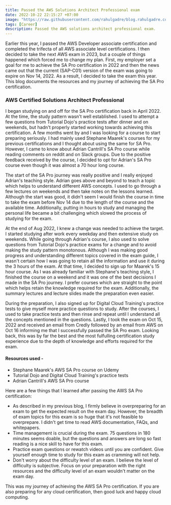 ```yaml
---
title: Passed the AWS Solutions Architect Professional exam
date: 2022-10-22 22:15:27 +07:00
image: "https://raw.githubusercontent.com/rahulgadre/blog.rahulgadre.com/main/images/sa-pro.png"
tags: [Career]
description: Passed the AWS solutions architect professional exam.
---
```


Earlier this year, I passed the AWS Developer associate certification and completed the trifecta of all AWS associate level certifications. I then decided to take the next AWS exam in 2023, but a couple of things happened which forced me to change my plan. First, my employer set a goal for me to achieve the SA Pro certification in 2022 and then the news came out that the current (SAP-C01) version of the exam was going to expire on Nov 14, 2022. As a result, I decided to take the exam this year. This blog documents the resources and my journey of achieving the SA Pro certification.   

### AWS Certified Solutions Architect Professional

I began studying on and off for the SA Pro certification back in April 2022. At the time, the study pattern wasn't well established. I used to attempt a few questions from Tutorial Dojo's practice tests after dinner and on weekends, but hadn't properly started working towards achieving this certification. A few months went by and I was looking for a course to start preparing seriously. I had mainly used Stephane Maarek's courses for my previous certifications and I thought about using the same for SA Pro. However, I came to know about Adrian Cantrill's SA Pro course while reading comments on reddit and on Slack groups. Due to the positive feedback received by the course, I decided to opt for Adrian's SA Pro course even though it was almost a 70 hour long course.

The start of the SA Pro journey was really positive and I really enjoyed Adrian's teaching style. Adrian goes above and beyond to teach a topic which helps to understand different AWS concepts. I used to go through a few lectures on weekends and then take notes on the lessons learned. Although the start was good, it didn't seem I would finish the course in time to take the exam before Nov 14 due to the length of the course and the available time. Additionally, putting in hours to study and managing the personal life became a bit challenging which slowed the process of studying for the exam. 

At the end of Aug 2022, I knew a change was needed to achieve the target. I started studying after work every weekday and then extensive study on weekends. While going through Adrian's course, I also used to solve questions from Tutorial Dojo's practice exams for a change and to avoid making the study pattern monotonous. Although I was making good progress and understanding different topics covered in the exam guide, I wasn't certain how I was going to retain all the information and use it during the 3 hours of the exam. At that time, I decided to sign up for Maarek's 15 hour course. As I was already familiar with Stephane's teaching style, I finished the course on a weekend and it was one of the best decisions I made in the SA Pro journey. I prefer courses which are straight to the point which helps retain the knowledge required for the exam. Additionally, the summary lectures and lecture slides made the preparation even easier.

During the preparation, I also signed up for Digital Cloud Training's practice tests to give myself more practice questions to study. After the courses, I used to take practice tests and then rinse and repeat until I understand all the concepts mentioned in the questions. Lastly, I took the exam on Oct 15, 2022 and received an email from Credly followed by an email from AWS on Oct 16 informing me that I successfully passed the SA Pro exam. Looking back, this was by far the best and the most fulfulling certification study experience due to the depth of knowledge and efforts required for the exam.

#### Resources used -

- Stephane Maarek's AWS SA Pro course on Udemy 
- Tutorial Dojo and Digital Cloud Training's practice tests
- Adrian Cantrill's AWS SA Pro course

Here are a few things that I learned after passing the AWS SA Pro certification: 

- As described in my previous blog, I firmly believe in overpreparing for an exam to get the expected result on the exam day. However, the breadth of exam topics for this exam is so huge that it's not feasible to overprepare. I didn't get time to read AWS documentation, FAQs, and whitepapers.
- Time management is crucial during the exam. 75 questions in 180 minutes seems doable, but the questions and answers are long so fast reading is a nice skill to have for this exam.
- Practice exam questions or rewatch videos until you are confident. Give yourself enough time to study for this exam as cramming will not help.
- Don't worry about the difficulty level of an exam. I believe the level of difficulty is subjective. Focus on your preparation with the right resources and the difficulty level of an exam wouldn't matter on the exam day.  

This was my journey of achieving the AWS SA Pro certification. If you are also preparing for any cloud certification, then good luck and happy cloud computing.

